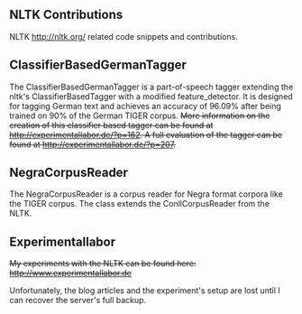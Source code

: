 NLTK Contributions
------------------

NLTK <http://nltk.org/> related code snippets and contributions.

ClassifierBasedGermanTagger
---------------------------

The ClassifierBasedGermanTagger is a part-of-speech tagger extending the nltk's ClassifierBasedTagger with a modified feature_detector. It is designed for tagging German text and achieves an accuracy of 96.09% after being trained on 90% of the German TIGER corpus. ~~More information on the creation of this classifier based tagger can be found at
<http://experimentallabor.de/?p=162>. A full evaluation of the tagger can be found at
<http://experimentallabor.de/?p=207>.~~

NegraCorpusReader
-----------------

The NegraCorpusReader is a corpus reader for Negra format corpora like the TIGER corpus. The class extends the ConllCorpusReader from the NLTK.

Experimentallabor
-----------------

~~My experiments with the NLTK can be found here: <http://www.experimentallabor.de>~~

Unfortunately, the blog articles and the experiment's setup are lost until I can recover the server's full backup.